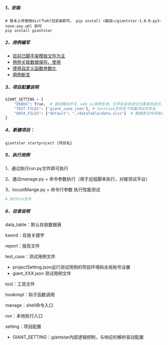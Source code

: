 ##### 1、安装
```dos
# 暂未上传使用dist下whl包安装即可， pip install <路径>/giantstar-1.0.0-py3-none-any.whl 即可
pip install giantstar
```
##### 2、用例编写
- [目前已脚手架模板文件为主](doc/1、用例编写.md)
- [用例关联数据保存、使用](doc/2、关联数据保存、使用.md)
- [使用自定义函数参数化](doc/3、使用自定义函数参数化.md)
- [用例断言](doc/4、用例断言.md)

##### 3、项目配置说明

```python
GIANT_SETTING = {
    "DEBUG": True,  # 调试模式开关、web ui用例生效，打开后会有定位元素高亮显示，浏览器右下角会弹出提示框
    "TEST_FILES": ['giant_case.json'], # testCase文件夹下收集测试文件名
    "DATA_FILES": {"default": "./dataTable/data.xlsx"}  # 数据表文件获取表数据get_excel_data(index='sheet.id', use='default')
}
```
##### 4、新建项目：

```dos
giantstar startproject {项目名}
```
##### 5、执行用例

1、通过执行run.py文件即可执行

2、通过manage.py + 命令参数执行（用于远程脚本执行，对接测试平台）

3、locustMange.py + 命令行参数 执行性能测试

```python
# 执行run文件


```
##### 6、目录说明

data_table：默认存放数据表

kword：存放关键字

report：报告文件

test_case：测试用例文件

- projectSetting.json运行测试用例的项目环境和全局账号设置
- giant_XXX.json 测试用例文件

tool：工具文件

hookimpl：钩子函数调用

manage：shell命令入口

run：本地执行入口

setting：项目配置

 - GIANT_SETTING：giantstar内部逻辑控制，与响应的解析驱动配置